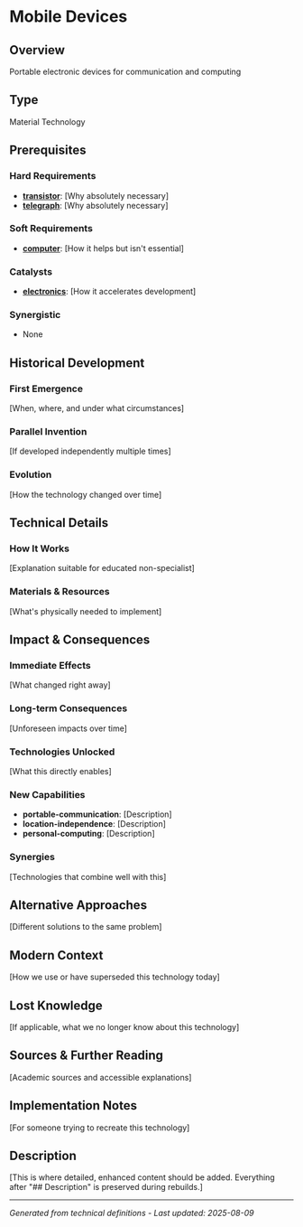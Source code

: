 # Mobile Devices

## Overview
Portable electronic devices for communication and computing

## Type
Material Technology

## Prerequisites

### Hard Requirements
- **[transistor](../transistor/README.md)**: [Why absolutely necessary]
- **[telegraph](../telegraph/README.md)**: [Why absolutely necessary]

### Soft Requirements
- **[computer](../computer/README.md)**: [How it helps but isn't essential]

### Catalysts
- **[electronics](../electronics/README.md)**: [How it accelerates development]

### Synergistic
- None

## Historical Development

### First Emergence
[When, where, and under what circumstances]





### Parallel Invention
[If developed independently multiple times]

### Evolution
[How the technology changed over time]

## Technical Details

### How It Works
[Explanation suitable for educated non-specialist]

### Materials & Resources
[What's physically needed to implement]





## Impact & Consequences

### Immediate Effects
[What changed right away]

### Long-term Consequences
[Unforeseen impacts over time]

### Technologies Unlocked
[What this directly enables]

### New Capabilities
- **portable-communication**: [Description]
- **location-independence**: [Description]
- **personal-computing**: [Description]

### Synergies
[Technologies that combine well with this]

## Alternative Approaches
[Different solutions to the same problem]

## Modern Context
[How we use or have superseded this technology today]

## Lost Knowledge
[If applicable, what we no longer know about this technology]

## Sources & Further Reading
[Academic sources and accessible explanations]

## Implementation Notes
[For someone trying to recreate this technology]

## Description



[This is where detailed, enhanced content should be added. Everything after "## Description" is preserved during rebuilds.]

---
*Generated from technical definitions - Last updated: 2025-08-09*
